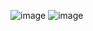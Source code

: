 ![image](https://github.com/user-attachments/assets/f5ef03c8-2cd8-4b05-8e99-da7048f90e79)
![image](https://github.com/user-attachments/assets/3bbb0815-9282-42ff-ac67-a2b80b4c89b9)
